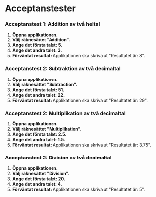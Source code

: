 # Acceptanstester

### Acceptanstest 1: Addition av två heltal

1. **Öppna applikationen.**
2. **Välj räknesättet "Addition".**
3. **Ange det första talet: 5.**
4. **Ange det andra talet: 3.**
5. **Förväntat resultat:** Applikationen ska skriva ut "Resultatet är: 8".

### Acceptanstest 2: Subtraktion av två decimaltal

1. **Öppna applikationen.**
2. **Välj räknesättet "Subtraction".**
3. **Ange det första talet: 51.**
4. **Ange det andra talet: 22.**
5. **Förväntat resultat:** Applikationen ska skriva ut "Resultatet är: 29".

### Acceptanstest 2: Multiplikation av två decimaltal

1. **Öppna applikationen.**
2. **Välj räknesättet "Multiplikation".**
3. **Ange det första talet: 2.5.**
4. **Ange det andra talet: 1.5.**
5. **Förväntat resultat:** Applikationen ska skriva ut "Resultatet är: 3.75".

 ### Acceptanstest 2: Division av två decimaltal

1. **Öppna applikationen.**
2. **Välj räknesättet "Division".**
3. **Ange det första talet: 20.**
4. **Ange det andra talet: 4.**
5. **Förväntat resultat:** Applikationen ska skriva ut "Resultatet är: 5".
